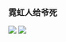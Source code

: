 ### 霓虹人给爷死
![](https://github-readme-stats.vercel.app/api/top-langs/?username=ORACLE128G&layout=compact&hide=html) ![](https://github-readme-stats.vercel.app/api?username=ORACLE128G&show_icons=true&theme=cobalt&count_private=true)  
